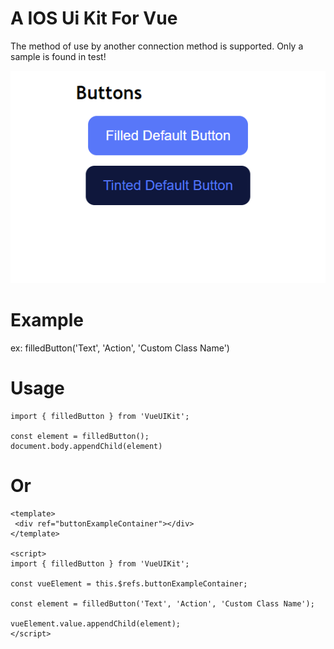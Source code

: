 # A IOS Ui Kit For Vue
The method of use by another connection method is supported. Only a sample is found in test!

![Screenshot1](images/Screenshot1.png)

# Example
ex: filledButton('Text', 'Action', 'Custom Class Name')


# Usage
```
import { filledButton } from 'VueUIKit';

const element = filledButton();
document.body.appendChild(element)
```

# Or
```
<template>
 <div ref="buttonExampleContainer"></div>
</template>

<script>
import { filledButton } from 'VueUIKit';

const vueElement = this.$refs.buttonExampleContainer;

const element = filledButton('Text', 'Action', 'Custom Class Name');

vueElement.value.appendChild(element);
</script>
```